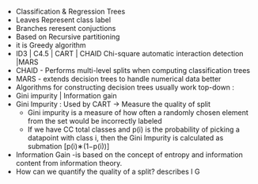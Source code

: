 * Classification & Regression Trees
* Leaves Represent class label
* Branches reresent conjuctions
* Based on Recursive partitioning
* it is Greedy algorithm
* ID3 | C4.5 | CART | CHAID Chi-square automatic interaction detection |MARS
* CHAID - Performs multi-level splits when computing classification trees
* MARS - extends decision trees to handle numerical data better
* Algorithms for constructing decision trees usually work top-down : 
* Gini impurity | Information gain
* Gini Impurity : Used by CART  -> Measure the quality of split
   * Gini impurity is a measure of how often a randomly chosen element from the set would be incorrectly labeled 
   * If we have CC total classes and p(i) is the probability of picking a datapoint with class i, 
     then the Gini Impurity is calculated as submation [p(i)∗(1−p(i))]
* Information Gain -is based on the concept of entropy and information content from information theory.
* How can we quantify the quality of a split? describes I G
